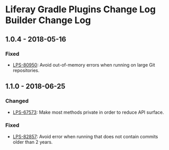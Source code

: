 # Liferay Gradle Plugins Change Log Builder Change Log

## 1.0.4 - 2018-05-16

### Fixed
- [LPS-80950]: Avoid out-of-memory errors when running on large Git
repositories.

## 1.1.0 - 2018-06-25

### Changed
- [LPS-67573]: Make most methods private in order to reduce API surface.

### Fixed
- [LPS-82857]: Avoid error when running that does not contain commits older than
2 years.

[LPS-67573]: https://issues.liferay.com/browse/LPS-67573
[LPS-80950]: https://issues.liferay.com/browse/LPS-80950
[LPS-82857]: https://issues.liferay.com/browse/LPS-82857